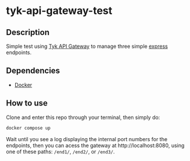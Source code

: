 # tyk-api-gateway-test

## Description

Simple test using [Tyk API Gateway](https://tyk.io/open-source-api-gateway/) to manage three simple [express](http://expressjs.com) endpoints.

## Dependencies

- [Docker](https://www.docker.com/)

## How to use

Clone and enter this repo through your terminal, then simply do:

```sh
docker compose up
```

Wait until you see a log displaying the internal port numbers for the endpoints, then you can acess the gateway at http://localhost:8080, using one of these paths: `/end1/`, `/end2/`, or `/end3/`.
